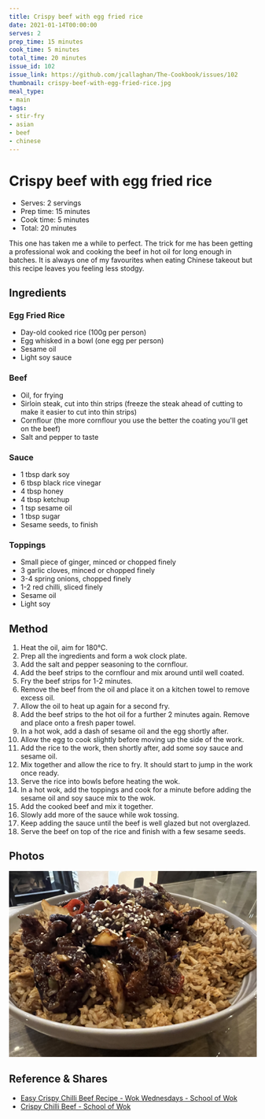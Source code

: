 ```yaml
---
title: Crispy beef with egg fried rice
date: 2021-01-14T00:00:00
serves: 2
prep_time: 15 minutes
cook_time: 5 minutes
total_time: 20 minutes
issue_id: 102
issue_link: https://github.com/jcallaghan/The-Cookbook/issues/102
thumbnail: crispy-beef-with-egg-fried-rice.jpg
meal_type:
- main
tags:
- stir-fry
- asian
- beef
- chinese
---
```


# Crispy beef with egg fried rice

- Serves: 2 servings
- Prep time: 15 minutes
- Cook time: 5 minutes
- Total: 20 minutes

This one has taken me a while to perfect. The trick for me has been getting a professional wok and cooking the beef in hot oil for long enough in batches.
It is always one of my favourites when eating Chinese takeout but this recipe leaves you feeling less stodgy.

## Ingredients

### Egg Fried Rice
- Day-old cooked rice (100g per person) 
- Egg whisked in a bowl (one egg per person)
- Sesame oil
- Light soy sauce

### Beef
- Oil, for frying
- Sirloin steak, cut into thin strips (freeze the steak ahead of cutting to make it easier to cut into thin strips)
- Cornflour (the more cornflour you use the better the coating you'll get on the beef)
- Salt and pepper to taste

### Sauce

- 1 tbsp dark soy
- 6 tbsp black rice vinegar
- 4 tbsp honey
- 4 tbsp ketchup
- 1 tsp sesame oil
- 1 tbsp sugar
- Sesame seeds, to finish

### Toppings
- Small piece of ginger, minced or chopped finely
- 3 garlic cloves, minced or chopped finely
- 3-4 spring onions, chopped finely
- 1-2 red chilli, sliced finely
- Sesame oil
- Light soy

## Method
1. Heat the oil, aim for 180°C.
2. Prep all the ingredients and form a wok clock plate.
3. Add the salt and pepper seasoning to the cornflour.
4. Add the beef strips to the cornflour and mix around until well coated.
5. Fry the beef strips for 1-2 minutes.
6. Remove the beef from the oil and place it on a kitchen towel to remove excess oil.
7. Allow the oil to heat up again for a second fry.
8. Add the beef strips to the hot oil for a further 2 minutes again. Remove and place onto a fresh paper towel.
9. In a hot wok, add a dash of sesame oil and the egg shortly after.
10. Allow the egg to cook slightly before moving up the side of the work.
11. Add the rice to the work, then shortly after, add some soy sauce and sesame oil.
12. Mix together and allow the rice to fry. It should start to jump in the work once ready.
13. Serve the rice into bowls before heating the wok.
14. In a hot wok, add the toppings and cook for a minute before adding the sesame oil and soy sauce mix to the wok.
15. Add the cooked beef and mix it together.
16. Slowly add more of the sauce while wok tossing. 
16. Keep adding the sauce until the beef is well glazed but not overglazed.
17. Serve the beef on top of the rice and finish with a few sesame seeds.

## Photos
![Crispy beef with egg fried rice](./images/crispy-beef-with-egg-fried-rice.jpg)

## Reference & Shares
- [Easy Crispy Chilli Beef Recipe - Wok Wednesdays - School of Wok](https://www.youtube.com/watch?v=-W1saae425s)
- [Crispy Chilli Beef - School of Wok](https://schoolofwok.co.uk/tips-and-recipes/crispy-chilli-beef)
